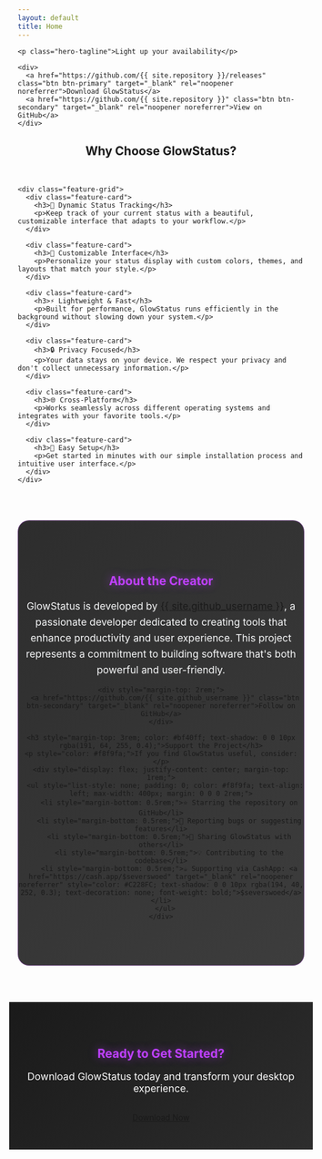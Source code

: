 ```yaml
---
layout: default
title: Home
---
```


<div class="hero">
  <div class="wrapper">
    <div class="logo-container">
      <div class="logo" style="background-image: url('https://raw.githubusercontent.com/Severswoed/GlowStatus/main/img/GlowStatus_tray_tp_tight.png');"></div>
    </div>
    
    <p class="hero-tagline">Light up your availability</p>
    
    <div>
      <a href="https://github.com/{{ site.repository }}/releases" class="btn btn-primary" target="_blank" rel="noopener noreferrer">Download GlowStatus</a>
      <a href="https://github.com/{{ site.repository }}" class="btn btn-secondary" target="_blank" rel="noopener noreferrer">View on GitHub</a>
    </div>
  </div>
</div>

<div class="features">
  <div class="wrapper">
    <h2 style="text-align: center; margin-bottom: 3rem;">Why Choose GlowStatus?</h2>
    
    <div class="feature-grid">
      <div class="feature-card">
        <h3>🌟 Dynamic Status Tracking</h3>
        <p>Keep track of your current status with a beautiful, customizable interface that adapts to your workflow.</p>
      </div>
      
      <div class="feature-card">
        <h3>🎨 Customizable Interface</h3>
        <p>Personalize your status display with custom colors, themes, and layouts that match your style.</p>
      </div>
      
      <div class="feature-card">
        <h3>⚡ Lightweight & Fast</h3>
        <p>Built for performance, GlowStatus runs efficiently in the background without slowing down your system.</p>
      </div>
      
      <div class="feature-card">
        <h3>🔒 Privacy Focused</h3>
        <p>Your data stays on your device. We respect your privacy and don't collect unnecessary information.</p>
      </div>
      
      <div class="feature-card">
        <h3>🌐 Cross-Platform</h3>
        <p>Works seamlessly across different operating systems and integrates with your favorite tools.</p>
      </div>
      
      <div class="feature-card">
        <h3>🚀 Easy Setup</h3>
        <p>Get started in minutes with our simple installation process and intuitive user interface.</p>
      </div>
    </div>
  </div>
</div>

<div style="background: linear-gradient(135deg, #2d2d2d 0%, #3d3d3d 100%); padding: 4rem 0; margin-top: 4rem; border-radius: 20px; border: 1px solid rgba(191, 64, 255, 0.3);">
  <div class="wrapper" style="text-align: center;">
    <h2 style="color: #bf40ff; text-shadow: 0 0 15px rgba(191, 64, 255, 0.5);">About the Creator</h2>
    <p style="font-size: 1.1rem; max-width: 600px; margin: 0 auto; line-height: 1.6; color: #f8f9fa;">
      GlowStatus is developed by <a href="https://github.com/{{ site.github_username }}" target="_blank" rel="noopener noreferrer">{{ site.github_username }}</a>, 
      a passionate developer dedicated to creating tools that enhance productivity and user experience. 
      This project represents a commitment to building software that's both powerful and user-friendly.
    </p>
    
    <div style="margin-top: 2rem;">
      <a href="https://github.com/{{ site.github_username }}" class="btn btn-secondary" target="_blank" rel="noopener noreferrer">Follow on GitHub</a>
    </div>
    
    <h3 style="margin-top: 3rem; color: #bf40ff; text-shadow: 0 0 10px rgba(191, 64, 255, 0.4);">Support the Project</h3>
    <p style="color: #f8f9fa;">If you find GlowStatus useful, consider:</p>
    <div style="display: flex; justify-content: center; margin-top: 1rem;">
      <ul style="list-style: none; padding: 0; color: #f8f9fa; text-align: left; max-width: 400px; margin: 0 0 0 2rem;">
        <li style="margin-bottom: 0.5rem;">⭐ Starring the repository on GitHub</li>
        <li style="margin-bottom: 0.5rem;">🐛 Reporting bugs or suggesting features</li>
        <li style="margin-bottom: 0.5rem;">🔄 Sharing GlowStatus with others</li>
        <li style="margin-bottom: 0.5rem;">💡 Contributing to the codebase</li>
        <li style="margin-bottom: 0.5rem;">☕ Supporting via CashApp: <a href="https://cash.app/$severswoed" target="_blank" rel="noopener noreferrer" style="color: #C228FC; text-shadow: 0 0 10px rgba(194, 40, 252, 0.3); text-decoration: none; font-weight: bold;">$severswoed</a></li>
      </ul>
    </div>
  </div>
</div>

<div style="text-align: center; padding: 3rem 0; background: linear-gradient(135deg, #1a1a1a 0%, #2d2d2d 100%); color: white; margin: 4rem -15px 0 -15px;">
  <div class="wrapper">
    <h2 style="color: #bf40ff; text-shadow: 0 0 15px rgba(191, 64, 255, 0.5);">Ready to Get Started?</h2>
    <p style="font-size: 1.1rem; margin-bottom: 2rem;">Download GlowStatus today and transform your desktop experience.</p>
    <a href="https://github.com/{{ site.repository }}/releases" class="btn btn-primary" target="_blank" rel="noopener noreferrer">Download Now</a>
  </div>
</div>
